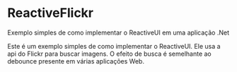 # ReactiveFlickr
Exemplo simples de como implementar o ReactiveUI em uma aplicação .Net


Este é um exemplo simples de como implementar o ReactiveUI. Ele usa a api do Flickr para buscar imagens. 
O efeito de busca é semelhante ao debounce presente em várias aplicações Web.
